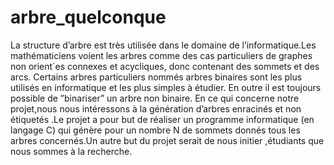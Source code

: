 # arbre_quelconque
La structure d’arbre est très utilisée dans le domaine de l’informatique.Les
mathématiciens voient les arbres comme des cas particuliers de graphes
non orient´es connexes et acycliques, donc contenant des sommets et des
arcs.
Certains arbres particuliers nommés arbres binaires sont les plus utilisés
en informatique et les plus simples à étudier. En outre il est toujours
possible de ”binariser” un arbre non binaire.
En ce qui concerne notre projet,nous nous intéressons à la génération
d’arbres enracinés et non étiquetés .Le projet a pour but de réaliser un
programme informatique (en langage C) qui génère pour un nombre N de
sommets donnés tous les arbres concernés.Un autre but du projet serait
de nous initier ,étudiants que nous sommes à la recherche.

